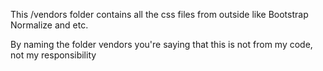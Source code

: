 This /vendors folder contains all the css files from outside like Bootstrap Normalize and etc. 

By naming the folder vendors you're saying that this is not from my code, not my responsibility